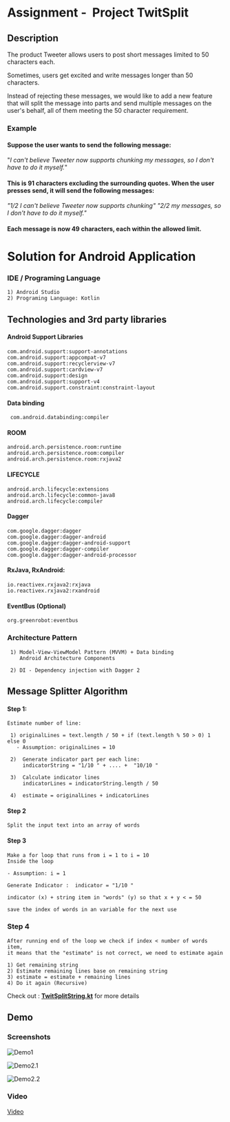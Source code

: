﻿# Assignment - ​ Project TwitSplit


## Description

The product Tweeter allows users to post short messages limited to 50
characters each.

Sometimes, users get excited and write messages longer than 50 characters.

Instead of rejecting these messages, we would like to add a new feature that will
split the message into parts and send multiple messages on the user's behalf,
all of them meeting the 50 character requirement.

### Example

#### Suppose the user wants to send the following message:

"*I can't believe Tweeter now supports chunking my messages, so I don't have to do it myself.*"

#### This is 91 characters excluding the surrounding quotes. When the user presses send, it will send the following messages:

*"1/2 I can't believe Tweeter now supports chunking"
"2/2 my messages, so I don't have to do it myself."*

#### Each message is now 49 characters, each within the allowed limit.


# Solution for Android Application

### IDE / Programing Language
	1) Android Studio
	2) Programing Language: Kotlin

## Technologies and 3rd party libraries
	
#### Android Support Libraries

	com.android.support:support-annotations
	com.android.support:appcompat-v7
	com.android.support:recyclerview-v7
	com.android.support:cardview-v7
	com.android.support:design
	com.android.support:support-v4
	com.android.support.constraint:constraint-layout
	
#### Data binding
	 com.android.databinding:compiler

#### ROOM
	android.arch.persistence.room:runtime
	android.arch.persistence.room:compiler
	android.arch.persistence.room:rxjava2

#### LIFECYCLE

	android.arch.lifecycle:extensions
	android.arch.lifecycle:common-java8
	android.arch.lifecycle:compiler

#### Dagger
	com.google.dagger:dagger
	com.google.dagger:dagger-android
	com.google.dagger:dagger-android-support
	com.google.dagger:dagger-compiler
	com.google.dagger:dagger-android-processor

#### RxJava, RxAndroid:

	io.reactivex.rxjava2:rxjava
	io.reactivex.rxjava2:rxandroid

#### EventBus (Optional)
	org.greenrobot:eventbus


###  Architecture Pattern

	 1) Model-View-ViewModel Pattern (MVVM) + Data binding
		Android Architecture Components
	  
	 2) DI - Dependency injection with Dagger 2

	 
## Message Splitter Algorithm

#### Step 1:
	Estimate number of line:
	
     1) originalLines = text.length / 50 + if (text.length % 50 > 0) 1 else 0
	   - Assumption: originalLines = 10
     
     2)  Generate indicator part per each line: 
	     indicatorString = "1/10 " + .... +  "10/10 "
	 
	 3)  Calculate indicator lines 
	     indicatorLines = indicatorString.length / 50  
      
	 4)  estimate = originalLines + indicatorLines

#### Step 2

	Split the input text into an array of words
	
	
#### Step 3

	Make a for loop that runs from i = 1 to i = 10
	Inside the loop

	- Assumption: i = 1
	
	Generate Indicator :  indicator = "1/10 " 
	
	indicator (x) + string item in "words" (y) so that x + y < = 50

	save the index of words in an variable for the next use


### Step 4

	After running end of the loop we check if index < number of words item,
	it means that the "estimate" is not correct, we need to estimate again
	
	1) Get remaining string
	2) Estimate remaining lines base on remaining string
	3) estimate = estimate + remaining lines
	4) Do it again (Recursive)

Check out : [**TwitSplitString.kt**](https://github.com/phuong-tran/TwitSplit/blob/master/app/src/main/java/zalora/com/twitsplit/utils/TwitSplitString.kt) for more details
		


## Demo


### Screenshots

![Demo1](https://github.com/phuong-tran/TwitSplit/blob/master/demo/Demo1.png)


![Demo2.1](https://github.com/phuong-tran/TwitSplit/blob/master/demo/Demo2-1.png)


![Demo2.2](https://github.com/phuong-tran/TwitSplit/blob/master/demo/Demo2-2.png)

	

### Video

[Video](https://github.com/phuong-tran/TwitSplit/blob/master/demo/video.mp4)
		



	
	
	
	 

		

	

	
	

		

